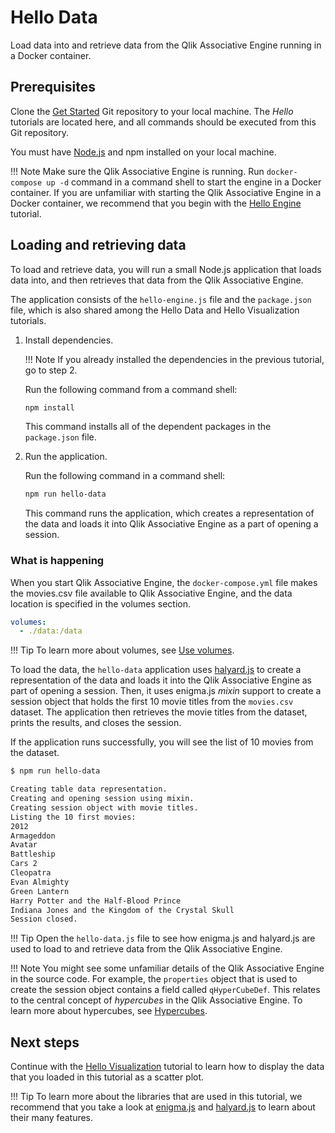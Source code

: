 # Hello Data

Load data into and retrieve data from the Qlik Associative Engine running in a Docker container.

## Prerequisites

Clone the
[Get Started](https://github.com/qlik-oss/core-get-started)
Git repository to your local machine. The *Hello* tutorials are located here,
and all commands should be executed from this Git repository.

You must have [Node.js](https://nodejs.org/en/) and npm
installed on your local machine.

!!! Note
    Make sure the Qlik Associative Engine is running. Run `docker-compose up -d`
    command in a command shell to start the engine in a Docker container.
    If you are unfamiliar with starting the Qlik Associative Engine in a Docker container, we
    recommend that you begin with the [Hello Engine](./hello-engine.md) tutorial.

## Loading and retrieving data

To load and retrieve data, you will run a small Node.js application
 that loads data into, and then retrieves that data from the Qlik Associative Engine.

The application consists of the `hello-engine.js` file and the `package.json`
file, which is also shared among the Hello Data and
Hello Visualization tutorials.

1. Install dependencies.

    !!! Note
        If you already installed the dependencies in the previous tutorial, go to step 2.

    Run the following command from a command shell:

    ```bash
    npm install
    ```

    This command installs all of the dependent packages
    in the `package.json` file.

1. Run the application.

    Run the following command in a command shell:

    ```bash
    npm run hello-data
    ```

    This command runs the application, which creates a representation
    of the data and loads it into Qlik Associative Engine as a part of opening a session.

### What is happening

When you start Qlik Associative Engine, the `docker-compose.yml` file makes the movies.csv file
available to Qlik Associative Engine, and the data location is specified in the volumes section.

```yml
volumes:
  - ./data:/data
```

!!! Tip
    To learn more about volumes, see
    [Use volumes](https://docs.docker.com/engine/admin/volumes/volumes/).

To load the data, the `hello-data` application uses
[halyard.js](https://github.com/qlik-oss/halyard.js) to create
a representation of the data and loads it into the Qlik Associative Engine as part of opening a session.
Then, it uses enigma.js _mixin_ support to create a session
object that holds the first 10 movie titles from the `movies.csv` dataset.
The application then retrieves the movie titles from the dataset, prints the results, and closes the session.

If the application runs successfully, you will see the list of 10 movies from the dataset.

```bash
$ npm run hello-data

Creating table data representation.
Creating and opening session using mixin.
Creating session object with movie titles.
Listing the 10 first movies:
2012
Armageddon
Avatar
Battleship
Cars 2
Cleopatra
Evan Almighty
Green Lantern
Harry Potter and the Half-Blood Prince
Indiana Jones and the Kingdom of the Crystal Skull
Session closed.
```

!!! Tip
    Open the `hello-data.js` file to see how enigma.js and
    halyard.js are used to load to and retrieve data from the Qlik Associative Engine.

!!! Note
    You might see some unfamiliar details of
    the Qlik Associative Engine in the source code.
    For example, the `properties` object that is used to create the session object
    contains a field called `qHyperCubeDef`. This relates to the
    central concept of _hypercubes_ in the Qlik Associative Engine.
    To learn more about hypercubes, see
    [Hypercubes](http://help.qlik.com/en-US/sense-developer/Subsystems/Platform/Content/Concepts/Hypercubes.htm).

## Next steps

Continue with the [Hello Visualization](./hello-visualization.md) tutorial
to learn how to display the data that you loaded in this tutorial as a scatter plot.

!!! Tip
    To learn more about the libraries that are used in this tutorial,
    we recommend that you take a look at [enigma.js](https://github.com/qlik-oss/enigma.js) and
    [halyard.js](https://github.com/qlik-oss/halyard.js) to learn about their many features.
